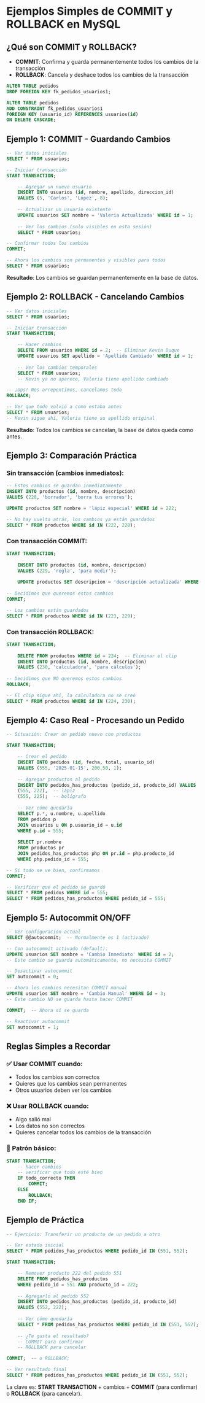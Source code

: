 # Ejemplos Simples de COMMIT y ROLLBACK en MySQL

## ¿Qué son COMMIT y ROLLBACK?

- **COMMIT**: Confirma y guarda permanentemente todos los cambios de la transacción
- **ROLLBACK**: Cancela y deshace todos los cambios de la transacción

```sql
ALTER TABLE pedidos
DROP FOREIGN KEY fk_pedidos_usuarios1;

ALTER TABLE pedidos
ADD CONSTRAINT fk_pedidos_usuarios1
FOREIGN KEY (usuario_id) REFERENCES usuarios(id)
ON DELETE CASCADE;
```

## Ejemplo 1: COMMIT - Guardando Cambios

```sql
-- Ver datos iniciales
SELECT * FROM usuarios;

-- Iniciar transacción
START TRANSACTION;

    -- Agregar un nuevo usuario
    INSERT INTO usuarios (id, nombre, apellido, direccion_id) 
    VALUES (5, 'Carlos', 'López', 8);
    
    -- Actualizar un usuario existente
    UPDATE usuarios SET nombre = 'Valeria Actualizada' WHERE id = 1;
    
    -- Ver los cambios (solo visibles en esta sesión)
    SELECT * FROM usuarios;

-- Confirmar todos los cambios
COMMIT;

-- Ahora los cambios son permanentes y visibles para todos
SELECT * FROM usuarios;
```

**Resultado**: Los cambios se guardan permanentemente en la base de datos.

## Ejemplo 2: ROLLBACK - Cancelando Cambios

```sql
-- Ver datos iniciales
SELECT * FROM usuarios;

-- Iniciar transacción
START TRANSACTION;

    -- Hacer cambios
    DELETE FROM usuarios WHERE id = 2;  -- Eliminar Kevin Duque
    UPDATE usuarios SET apellido = 'Apellido Cambiado' WHERE id = 1;
    
    -- Ver los cambios temporales
    SELECT * FROM usuarios;
    -- Kevin ya no aparece, Valeria tiene apellido cambiado

-- ¡Ups! Nos arrepentimos, cancelamos todo
ROLLBACK;

-- Ver que todo volvió a como estaba antes
SELECT * FROM usuarios;
-- Kevin sigue ahí, Valeria tiene su apellido original
```

**Resultado**: Todos los cambios se cancelan, la base de datos queda como antes.

## Ejemplo 3: Comparación Práctica

### Sin transacción (cambios inmediatos):
```sql
-- Estos cambios se guardan inmediatamente
INSERT INTO productos (id, nombre, descripcion) 
VALUES (228, 'borrador', 'borra tus errores');

UPDATE productos SET nombre = 'lápiz especial' WHERE id = 222;

-- No hay vuelta atrás, los cambios ya están guardados
SELECT * FROM productos WHERE id IN (222, 228);
```

### Con transacción COMMIT:
```sql
START TRANSACTION;
    
    INSERT INTO productos (id, nombre, descripcion) 
    VALUES (229, 'regla', 'para medir');
    
    UPDATE productos SET descripcion = 'descripción actualizada' WHERE id = 223;
    
-- Decidimos que queremos estos cambios
COMMIT;

-- Los cambios están guardados
SELECT * FROM productos WHERE id IN (223, 229);
```

### Con transacción ROLLBACK:
```sql
START TRANSACTION;
    
    DELETE FROM productos WHERE id = 224;  -- Eliminar el clip
    INSERT INTO productos (id, nombre, descripcion) 
    VALUES (230, 'calculadora', 'para cálculos');
    
-- Decidimos que NO queremos estos cambios
ROLLBACK;

-- El clip sigue ahí, la calculadora no se creó
SELECT * FROM productos WHERE id IN (224, 230);
```

## Ejemplo 4: Caso Real - Procesando un Pedido

```sql
-- Situación: Crear un pedido nuevo con productos

START TRANSACTION;

    -- Crear el pedido
    INSERT INTO pedidos (id, fecha, total, usuario_id) 
    VALUES (555, '2025-01-15', 200.50, 1);
    
    -- Agregar productos al pedido
    INSERT INTO pedidos_has_productos (pedido_id, producto_id) VALUES 
    (555, 222),  -- lápiz
    (555, 225);  -- bolígrafo
    
    -- Ver cómo quedaría
    SELECT p.*, u.nombre, u.apellido 
    FROM pedidos p 
    JOIN usuarios u ON p.usuario_id = u.id 
    WHERE p.id = 555;
    
    SELECT pr.nombre 
    FROM productos pr 
    JOIN pedidos_has_productos php ON pr.id = php.producto_id 
    WHERE php.pedido_id = 555;

-- Si todo se ve bien, confirmamos
COMMIT;

-- Verificar que el pedido se guardó
SELECT * FROM pedidos WHERE id = 555;
SELECT * FROM pedidos_has_productos WHERE pedido_id = 555;
```


## Ejemplo 5: Autocommit ON/OFF

```sql
-- Ver configuración actual
SELECT @@autocommit;  -- Normalmente es 1 (activado)

-- Con autocommit activado (default):
UPDATE usuarios SET nombre = 'Cambio Inmediato' WHERE id = 2;
-- Este cambio se guarda automáticamente, no necesita COMMIT

-- Desactivar autocommit
SET autocommit = 0;

-- Ahora los cambios necesitan COMMIT manual
UPDATE usuarios SET nombre = 'Cambio Manual' WHERE id = 3;
-- Este cambio NO se guarda hasta hacer COMMIT

COMMIT;  -- Ahora sí se guarda

-- Reactivar autocommit
SET autocommit = 1;
```

## Reglas Simples a Recordar

### ✅ Usar COMMIT cuando:
- Todos los cambios son correctos
- Quieres que los cambios sean permanentes
- Otros usuarios deben ver los cambios

### ❌ Usar ROLLBACK cuando:
- Algo salió mal
- Los datos no son correctos
- Quieres cancelar todos los cambios de la transacción

### 🔄 Patrón básico:
```sql
START TRANSACTION;
    -- hacer cambios
    -- verificar que todo esté bien
    IF todo_correcto THEN
        COMMIT;
    ELSE
        ROLLBACK;
    END IF;
```

## Ejemplo de Práctica

```sql
-- Ejercicio: Transferir un producto de un pedido a otro

-- Ver estado inicial
SELECT * FROM pedidos_has_productos WHERE pedido_id IN (551, 552);

START TRANSACTION;

    -- Remover producto 222 del pedido 551
    DELETE FROM pedidos_has_productos 
    WHERE pedido_id = 551 AND producto_id = 222;
    
    -- Agregarlo al pedido 552
    INSERT INTO pedidos_has_productos (pedido_id, producto_id) 
    VALUES (552, 222);
    
    -- Ver cómo quedaría
    SELECT * FROM pedidos_has_productos WHERE pedido_id IN (551, 552);
    
    -- ¿Te gusta el resultado? 
    -- COMMIT para confirmar
    -- ROLLBACK para cancelar

COMMIT;  -- o ROLLBACK;

-- Ver resultado final
SELECT * FROM pedidos_has_productos WHERE pedido_id IN (551, 552);
```

La clave es: **START TRANSACTION** + cambios + **COMMIT** (para confirmar) o **ROLLBACK** (para cancelar).